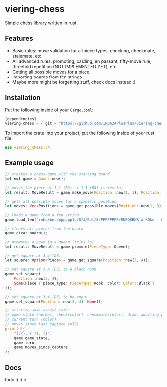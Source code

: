 # viering-chess

Simple chess library written in rust.

## Features
- Basic rules: move validation for all piece types, checking, checkmate, stalemate, etc
- All advanced rules: promoting, castling, en passant, fifty-move rule, threefold repetition (NOT IMPLEMENTED YET), etc
- Getting all possible moves for a piece
- Importing boards from fen strings
- Maybe more might be forgetting stuff, check docs instead :)

## Installation
Put the following inside of your `Cargo.toml`:
```rs
[dependencies]
viering-chess = { git = "https://github.com/INDA24PlusPlus/viering-chess.git" }
```

To import the crate into your project, put the following inside of your rust file:
```rs
use viering_chess::*;
```

## Example usage
```rs
// creates a chess game with the starting board
let mut game = Game::new(); 

// moves the piece at 1,1 (B2) -> 1,3 (B4) (tries to)
let result: MoveResult = game.make_move(Position::new(1, 1), Position::new(1, 3)); 

// gets all possible moves for a specific position
let moves: Vec<Position> = game.get_possible_moves(Position::new(1, 3));

// loads a game from a fen string
game.load_fen("rnbqkbnr/pppppp1p/8/8/6p1/8/PPPPPPPP/RNBQKBNR w KQkq - 0 1"); 

// clears all pieces from the board
game.clear_board(); 

// promotes a pawn to a queen (tries to)
let result: MoveResult = game.promote(PieceType::Queen); 

// get square at 3,4 (D5)
let square: Option<Piece> = game.get_square(Position::new(3, 4));

// set square at 3,4 (D5) to a black rook
game.set_square(
    Position::new(3, 4),
    Some(Piece { piece_type: PieceType::Rook, color: Color::Black }
));

// set square at 3,4 (D5) to be empty
game.set_square(Position::new(3, 4), None));

// printing some useful info:
// game state (normal, check(color), checkmate(color), draw, awaiting promotion)
// current turn (color)
// moves since last capture (u32)
println!(
    "{:?}, {:?}, {}",
    game.game_state,
    game.turn,
    game.moves_since_capture
);
```

## Docs
todo :( :( :(
